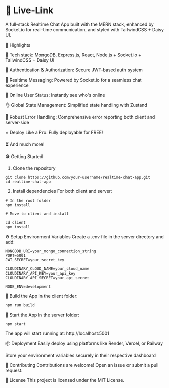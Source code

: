 # 💬 Live-Link

A full-stack Realtime Chat App built with the MERN stack, enhanced by Socket.io for real-time communication, and styled with TailwindCSS + Daisy UI.

🚀 Highlights

🌟 Tech stack: MongoDB, Express.js, React, Node.js + Socket.io + TailwindCSS + Daisy UI

🎃 Authentication & Authorization: Secure JWT-based auth system

👾 Realtime Messaging: Powered by Socket.io for a seamless chat experience

🚀 Online User Status: Instantly see who's online

👌 Global State Management: Simplified state handling with Zustand

🐞 Robust Error Handling: Comprehensive error reporting both client and server-side

⭐ Deploy Like a Pro: Fully deployable for FREE!

⏳ And much more!

🛠️ Getting Started
1. Clone the repository

```
git clone https://github.com/your-username/realtime-chat-app.git
cd realtime-chat-app
```

2. Install dependencies
For both client and server:

```
# In the root folder
npm install

# Move to client and install

cd client
npm install
```
⚙️ Setup Environment Variables
Create a .env file in the server directory and add:

```
MONGODB_URI=your_mongo_connection_string
PORT=5001
JWT_SECRET=your_secret_key

CLOUDINARY_CLOUD_NAME=your_cloud_name
CLOUDINARY_API_KEY=your_api_key
CLOUDINARY_API_SECRET=your_api_secret

NODE_ENV=development
```

🔨 Build the App
In the client folder:

```
npm run build
```

🧩 Start the App
In the server folder:

```
npm start
```

The app will start running at: http://localhost:5001

📦 Deployment
Easily deploy using platforms like Render, Vercel, or Railway

Store your environment variables securely in their respective dashboard

🙌 Contributing
Contributions are welcome! Open an issue or submit a pull request.

📄 License
This project is licensed under the MIT License.
